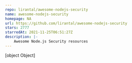 ```yaml
---
repo: lirantal/awesome-nodejs-security
name: awesome-nodejs-security
homepage: NA
url: https://github.com/lirantal/awesome-nodejs-security
stars: 2777
starredAt: 2021-11-25T06:51:27Z
description: |-
    Awesome Node.js Security resources
---
```


[object Object]
